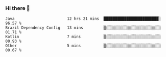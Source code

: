 ### Hi there 👋

<!--START_SECTION:waka-->

```text
Java                       12 hrs 21 mins  ████████████████████████░   96.57 %
Brazil Dependency Config   13 mins         ▒░░░░░░░░░░░░░░░░░░░░░░░░   01.71 %
Kotlin                     7 mins          ▒░░░░░░░░░░░░░░░░░░░░░░░░   00.93 %
Other                      5 mins          ▒░░░░░░░░░░░░░░░░░░░░░░░░   00.67 %
```

<!--END_SECTION:waka-->

<!--
**jerry-shao/jerry-shao** is a ✨ _special_ ✨ repository because its `README.md` (this file) appears on your GitHub profile.

Here are some ideas to get you started:

- 🔭 I’m currently working on ...
- 🌱 I’m currently learning ...
- 👯 I’m looking to collaborate on ...
- 🤔 I’m looking for help with ...
- 💬 Ask me about ...
- 📫 How to reach me: ...
- 😄 Pronouns: ...
- ⚡ Fun fact: ...
-->
